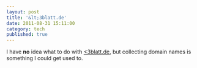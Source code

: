 ```yaml
---
layout: post
title: '&lt;3blatt.de'
date: 2011-08-31 15:11:00
category: tech
published: true
---
```

I have **no** idea what to do with [&lt;3blatt.de](http://kleinerdreiblatt.de/), but collecting domain names is something I could get used to.
